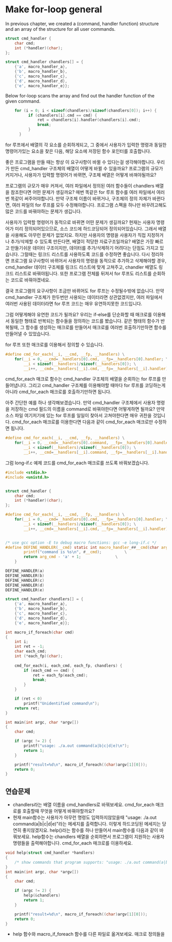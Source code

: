 # Make for-loop general

In previous chapter, we created a (command, handler function) structure and an array of the structure for all user commands.

```c
struct cmd_handler {
	char cmd;
	int (*handler)(char);
};

struct cmd_handler chandlers[] = {
	{'a', macro_handler_a},
	{'b', macro_handler_b},
	{'c', macro_handler_c},
	{'d', macro_handler_d},
	{'e', macro_handler_e}};
```
Below for-loop scans the array and find out the handler function of the given command.

```c
  	for (i = 0; i < sizeof(chandlers)/sizeof(chandlers[0]); i++) {
		  if (chandlers[i].cmd == cmd) {
			  ret = chandlers[i].handler(chandlers[i].cmd);
			  break;
		  }
	  }
```
for 루프에서 배열의 각 요소를 순회하게되고, 그 중에서 사용자가 입력한 명령과 동일한 명령어가있는 요소을 찾은 다음, 해당 요소에 저장된 함수 포인터를 호출합니다.

좋은 프로그램을 만들 때는 항상 이 요구사항이 바뀔 수 있다는걸 생각해야합니다. 우리가 만든 cmd_handler 구조체의 배열이 어떻게 바뀔 수 있을까요? 프로그램의 규모가 커지거나, 사용자가 입력할 명령어가 바뀌면, 구조체 배열은 어떻게 바껴야될까요?

프로그램의 규모가 매우 커져서, 여러 파일에서 정의된 여러 함수들이 chandlers 배열을 참조한다면 어떤 문제가 생길까요? 매번 똑같은 for 루프 함수를 여러 파일에서 여러번 똑같이 써주어야합니다. 만약 구조체 이름이 바뀌거나, 구조체의 정의 자체가 바뀐다면, 여러 파일의 for 루프를 모두 수정해야합니다. 프로그램 스펙을 하나만 바꾸려고해도 많은 코드를 바꿔야하는 문제가 생깁니다.

사용자가 입력할 명령어가 동적으로 바뀌면 어떤 문제가 생길까요? 현재는 사용자 명령어가 미리 정의되어있으므로, 소스 코드에 하드코딩되어 정의되어있습니다. 그래서 배열을 사용해도 아무런 문제가 없었지요. 하지만 사용자의 명령을 사용자가 직접 지정하거나 추가/삭제할 수 있도록 만든다면, 배열이 적당한 자료구조일까요? 배열은 가장 빠르고 만들기쉬운 데이터 구조이지만, 데이터를 추가/삭제하기 어려다는 단점도 가지고 있습니다. 그럴때는 링크드 리스트를 사용하도록 코드를 수정하면 좋습니다. 다시 정리하면 프로그램 요구사항이 바뀌어서 사용자의 명령을 동적으로 추가하고 삭제해야할 경우, cmd_handler 데이터 구조체를 링크드 리스트에 맞게 고쳐주고, chandler 배열도 링크드 리스트로 바꿔야됩니다. 또한 프로그램 전체를 뒤져서 for 루프도 리스트를 순회하는 코드로 바꿔야겠네요.

결국 프로그램의 요구사항이 조금만 바뀌어도 for 루프는 수정될수밖에 없습니다. 만약 cmd_handler 구조체가 한두번만 사용되는 데이터라면 상관없겠지만, 여러 파일에서 여러번 사용된 데이터라면 for 루프 코드는 매우 유연하지못한 코드입니다.

그럼 어떻게해야 유연한 코드가 될까요? 우리는 if-else를 단순화할 때 매크로를 이용해서 동일한 형태로 반복되는 함수들을 정의하는 코드를 봤습니다. 같은 형태의 함수가 반복될때, 그 함수를 생성하는 매크로를 만들어서 매크로를 여러번 호출하기만하면 함수를 만들어낼 수 있었습니다.

for 루프 또한 매크로를 이용해서 정의할 수 있습니다.
```c
#define cmd_for_each(__i, __cmd, __fp, __handlers) \
	for(__i = 0, __cmd=__handlers[0].cmd, __fp=__handlers[0].handler; \
	    __i < sizeof(__handlers)/sizeof(__handlers[0]); \
	    __i++, __cmd=__handlers[__i].cmd, __fp=__handlers[__i].handler)
```
cmd_for_each 매크로 함수는 cmd_handler 구조체의 배열을 순회하는 for 루프를 만들어냅니다. 그리고 cmd_handler 구조체를 이용해야할 때마다 for 루프를 코딩하는게 아니라 cmd_for_each 매크로를 호출하기만하면 됩니다.

아주 간단한 예를 하나 생각해보겠습니다. 만약 cmd_handler 구조체에서 사용자 명령을 저장하는 cmd 필드의 이름을 command로 바꿔야한다면 어떻게하면 될까요? 만약 소스 파일 여기저기에 있는 for 루프를 일일이 찾아서 고쳐야한다면 매우 귀찬을 것입니다. cmd_for_each 매크로를 이용한다면 다음과 같이 cmd_for_each 매크로만 수정하면 됩니다.

```c
#define cmd_for_each(__i, __cmd, __fp, __handlers) \
	for(__i = 0, __cmd=__handlers[0].command, __fp=__handlers[0].handler; \
	    __i < sizeof(__handlers)/sizeof(__handlers[0]); \
	    __i++, __cmd=__handlers[__i].command, __fp=__handlers[__i].handler)
```

그럼 long-if.c 예제 코드를 cmd_for_each 매크로를 쓰도록 바꿔보겠습니다.

```c
#include <stdio.h>
#include <unistd.h>


struct cmd_handler {
	char cmd;
	int (*handler)(char);
};

#define cmd_for_each(__i, __cmd, __fp, __handlers) \
	for(__i = 0, __cmd=__handlers[0].cmd, __fp=__handlers[0].handler; \
	    __i < sizeof(__handlers)/sizeof(__handlers[0]); \
	    __i++, __cmd=__handlers[__i].cmd, __fp=__handlers[__i].handler)


/* use gcc option -E to debug macro functions: gcc -e long-if.c */
#define DEFINE_HANDLER(__cmd) static int macro_handler_##__cmd(char arg_cmd) { \
		printf("command is %s\n", #__cmd);			\
		return arg_cmd - 'a' + 1;				\
	}

DEFINE_HANDLER(a)
DEFINE_HANDLER(b)
DEFINE_HANDLER(c)
DEFINE_HANDLER(d)
DEFINE_HANDLER(e)

struct cmd_handler chandlers[] = {
	{'a', macro_handler_a},
	{'b', macro_handler_b},
	{'c', macro_handler_c},
	{'d', macro_handler_d},
	{'e', macro_handler_e}};

int macro_if_foreach(char cmd)
{
	int i;
	int ret = -1;
	char each_cmd;
	int (*each_fp)(char);
	
	cmd_for_each(i, each_cmd, each_fp, chandlers) {
		if (each_cmd == cmd) {
			ret = each_fp(each_cmd);
			break;
		}
	}

	if (ret < 0)
		printf("Unidentified command\n");
	return ret;
}

int main(int argc, char *argv[])
{
	char cmd;

	if (argc != 2) {
		printf("usage: ./a.out command(a|b|c|d|e)\n");
		return 1;
	}

	printf("result=%d\n", macro_if_foreach((char)argv[1][0]));
	return 0;
}

```

## 연습문제
* chandlers라는 배열 이름을 cmd_handlers로 바꿔보세요. cmd_for_each 매크로를 호출할때 무엇을 어떻게 바꿔야할까요?
* 현재 main함수는 사용자가 아무런 명령도 입력하지않았을때 "usage: ./a.out command(a|b|c|d|e)"라는 메세지를 출력합니다. 이렇게 하드코딩된 메세지는 당연히 좋지않겠지요. help()라는 함수를 하나 만들어서 main함수를 다음과 같이 바꿔보세요. help함수는 chandlers 배열을 순회하면서 프로그램이 지원하는 사용자 명령들을 출력해야합니다. cmd_for_each 매크로를 이용하세요.
```c
void help(struct cmd_handler *handlers)
{
	/* show commands that program supports: "usage: ./a.out command(a|b|c|d|e)" */
}
int main(int argc, char *argv[])
{
	char cmd;

	if (argc != 2) {
		help(&chandlers)
		return 1;
	}

	printf("result=%d\n", macro_if_foreach((char)argv[1][0]));
	return 0;
}
```
* help 함수와 macro_if_foreach 함수를 다른 파일로 옮겨보세요. 매크로 정의들을 
